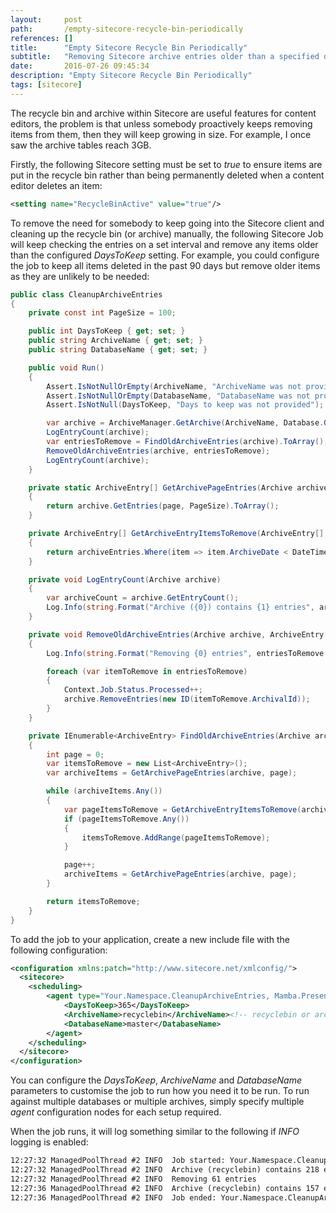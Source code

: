 ```yaml
---
layout:     post
path:       /empty-sitecore-recycle-bin-periodically
references: []
title:      "Empty Sitecore Recycle Bin Periodically"
subtitle:   "Removing Sitecore archive entries older than a specified date"
date:       2016-07-26 09:45:34
description: "Empty Sitecore Recycle Bin Periodically"
tags: [sitecore]
---
```

The recycle bin and archive within Sitecore are useful features
for content editors, the problem is that unless somebody proactively 
keeps removing items from them, then they will keep growing in size. 
For example, I once saw the archive tables reach 3GB.

Firstly, the following Sitecore setting must be set to *true* 
to ensure items are put in the recycle bin rather than being 
permanently deleted when a content editor deletes an item:

```xml
<setting name="RecycleBinActive" value="true"/>
```

To remove the need for somebody to keep going into the Sitecore 
client and cleaning up the recycle bin (or archive) manually, the following 
Sitecore Job will keep checking the entries on a set interval and 
remove any items older than the configured *DaysToKeep* setting. 
For example, you could configure the job to keep all items deleted in the past 
90 days but remove older items as they are unlikely to be needed:

```csharp
public class CleanupArchiveEntries
{
    private const int PageSize = 100;

    public int DaysToKeep { get; set; }
    public string ArchiveName { get; set; }
    public string DatabaseName { get; set; }

    public void Run()
    {
        Assert.IsNotNullOrEmpty(ArchiveName, "ArchiveName was not provided, please use recyclebin or archive");
        Assert.IsNotNullOrEmpty(DatabaseName, "DatabaseName was not provided");
        Assert.IsNotNull(DaysToKeep, "Days to keep was not provided");

        var archive = ArchiveManager.GetArchive(ArchiveName, Database.GetDatabase(DatabaseName));
        LogEntryCount(archive);
        var entriesToRemove = FindOldArchiveEntries(archive).ToArray();
        RemoveOldArchiveEntries(archive, entriesToRemove);
        LogEntryCount(archive);
    }

    private static ArchiveEntry[] GetArchivePageEntries(Archive archive, int page)
    {
        return archive.GetEntries(page, PageSize).ToArray();
    }

    private ArchiveEntry[] GetArchiveEntryItemsToRemove(ArchiveEntry[] archiveEntries)
    {
        return archiveEntries.Where(item => item.ArchiveDate < DateTime.Now.AddDays(DaysToKeep * -1)).ToArray();
    }

    private void LogEntryCount(Archive archive)
    {
        var archiveCount = archive.GetEntryCount();
        Log.Info(string.Format("Archive ({0}) contains {1} entries", archive.Name, archiveCount), this);
    }

    private void RemoveOldArchiveEntries(Archive archive, ArchiveEntry[] entriesToRemove)
    {
        Log.Info(string.Format("Removing {0} entries", entriesToRemove.Length), this);

        foreach (var itemToRemove in entriesToRemove)
        {
            Context.Job.Status.Processed++;
            archive.RemoveEntries(new ID(itemToRemove.ArchivalId));
        }
    }

    private IEnumerable<ArchiveEntry> FindOldArchiveEntries(Archive archive)
    {
        int page = 0;
        var itemsToRemove = new List<ArchiveEntry>();
        var archiveItems = GetArchivePageEntries(archive, page);

        while (archiveItems.Any())
        {
            var pageItemsToRemove = GetArchiveEntryItemsToRemove(archiveItems);
            if (pageItemsToRemove.Any())
            {
                itemsToRemove.AddRange(pageItemsToRemove);
            }

            page++;
            archiveItems = GetArchivePageEntries(archive, page);
        }

        return itemsToRemove;
    }
}
```

To add the job to your application, create a new include file with 
the following configuration:

```xml
<configuration xmlns:patch="http://www.sitecore.net/xmlconfig/">
  <sitecore>
    <scheduling>
        <agent type="Your.Namespace.CleanupArchiveEntries, Mamba.Presentation.Website" method="Run" interval="12:00:00">
            <DaysToKeep>365</DaysToKeep>
            <ArchiveName>recyclebin</ArchiveName><!-- recyclebin or archive -->
            <DatabaseName>master</DatabaseName>
        </agent>
    </scheduling>
  </sitecore>
</configuration>
```

You can configure the *DaysToKeep*, *ArchiveName* and *DatabaseName*
parameters to customise the job to run how you need it to be run. To run
against multiple databases or multiple archives, simply specify multiple
*agent* configuration nodes for each setup required.

When the job runs, it will log something similar to the following 
if *INFO* logging is enabled:

```tex
12:27:32 ManagedPoolThread #2 INFO  Job started: Your.Namespace.CleanupArchiveEntries
12:27:32 ManagedPoolThread #2 INFO  Archive (recyclebin) contains 218 entries
12:27:32 ManagedPoolThread #2 INFO  Removing 61 entries
12:27:36 ManagedPoolThread #2 INFO  Archive (recyclebin) contains 157 entries
12:27:36 ManagedPoolThread #2 INFO  Job ended: Your.Namespace.CleanupArchiveEntries (units processed: 61)
```
